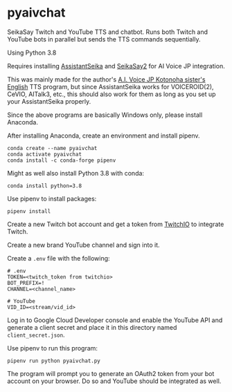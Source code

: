 # pyaivchat
SeikaSay Twitch and YouTube TTS and chatbot. Runs both Twitch and YouTube bots in
parallel but sends the TTS commands sequentially.

Using Python 3.8

Requires installing [AssistantSeika](https://hgotoh.jp/wiki/doku.php/documents/voiceroid/assistantseika/assistantseika-001a)
and [SeikaSay2](https://hgotoh.jp/wiki/lib/exe/fetch.php/documents/voiceroid/assistantseika/seikasay220210807u.zip) for AI Voice JP integration.

This was mainly made for the author's [A.I. Voice JP Kotonoha sister's English](https://aivoice.jp/kotonoha/en/)
TTS program, but since AssistantSeika works for VOICEROID(2), CeVIO, AITalk3, etc., this should also work for them
as long as you set up your AssistantSeika properly.

Since the above programs are basically Windows only, please install Anaconda.

After installing Anaconda, create an environment and install pipenv.
```
conda create --name pyaivchat
conda activate pyaivchat
conda install -c conda-forge pipenv
```

Might as well also install Python 3.8 with conda:
```
conda install python=3.8
```

Use pipenv to install packages:

```
pipenv install
```

Create a new Twitch bot account and get a token from [TwitchIO](https://github.com/TwitchIO/TwitchIO) to integrate Twitch.

Create a new brand YouTube channel and sign into it.

Create a `.env` file with the following:

```
# .env
TOKEN=<twitch_token from twitchio>
BOT_PREFIX=!
CHANNEL=<channel_name>

# YouTube
VID_ID=<stream/vid_id>
```

Log in to Google Cloud Developer console and enable the YouTube API and 
generate a client secret and place it in this directory named `client_secret.json`.

Use pipenv to run this program:

```
pipenv run python pyaivchat.py
```

The program will prompt you to generate an OAuth2 token from your bot account on your browser. Do so and YouTube should be integrated as well.
